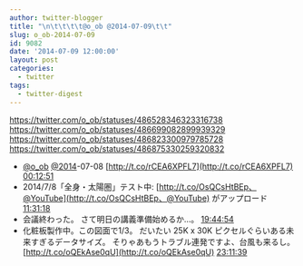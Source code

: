 ```yaml
---
author: twitter-blogger
title: "\n\t\t\t\t@o_ob @2014-07-09\t\t"
slug: o_ob-2014-07-09
id: 9082
date: '2014-07-09 12:00:00'
layout: post
categories:
  - twitter
tags:
  - twitter-digest
---
```


https://twitter.com/o_ob/statuses/486528346323316738 https://twitter.com/o_ob/statuses/486699082899939329 https://twitter.com/o_ob/statuses/486823300979785728 https://twitter.com/o_ob/statuses/486875330259320832  

*   [@o_ob](https://twitter.com/o_ob) [@2014](https://twitter.com/2014)-07-08 [http://t.co/rCEA6XPFL7](http://t.co/rCEA6XPFL7) [00:12:51](https://twitter.com/o_ob/statuses/486528346323316738)
*   2014/7/8「全身・太陽圏」テスト中: [http://t.co/OsQCsHtBEp、@YouTube](http://t.co/OsQCsHtBEp、@YouTube) がアップロード [11:31:18](https://twitter.com/o_ob/statuses/486699082899939329)
*   会議終わった。 さて明日の講義準備始めるか...。 [19:44:54](https://twitter.com/o_ob/statuses/486823300979785728)
*   化粧板製作中。この図面で1/3。 だいたい 25K x 30K ピクセルぐらいある未来すぎるデータサイズ。 そりゃあもうトラブル連発ですよ、台風も来るし。 [http://t.co/oQEkAse0qU](http://t.co/oQEkAse0qU) [23:11:39](https://twitter.com/o_ob/statuses/486875330259320832)